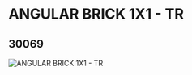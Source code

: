 # ANGULAR BRICK 1X1 - TR
## 30069
![ANGULAR BRICK 1X1 - TR](https://lc-www-live-s.legocdn.com/media/bricks/5/2/4215618.jpg)